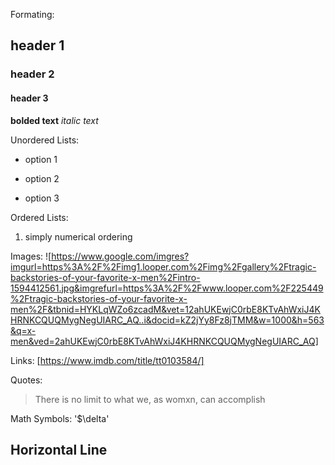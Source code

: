 Formating:
## header 1 ##
### header 2 ###
#### header 3 ###
**bolded text**
*italic text*

Unordered Lists:
- option 1
* option 2
+ option 3

Ordered Lists:
1. simply numerical ordering

Images:
![https://www.google.com/imgres?imgurl=https%3A%2F%2Fimg1.looper.com%2Fimg%2Fgallery%2Ftragic-backstories-of-your-favorite-x-men%2Fintro-1594412561.jpg&imgrefurl=https%3A%2F%2Fwww.looper.com%2F225449%2Ftragic-backstories-of-your-favorite-x-men%2F&tbnid=HYKLqWZo6zcadM&vet=12ahUKEwjC0rbE8KTvAhWxiJ4KHRNKCQUQMygNegUIARC_AQ..i&docid=kZ2jYy8Fz8jTMM&w=1000&h=563&q=x-men&ved=2ahUKEwjC0rbE8KTvAhWxiJ4KHRNKCQUQMygNegUIARC_AQ]

Links:
[https://www.imdb.com/title/tt0103584/]

Quotes:
>There is no limit to what we, as womxn, can accomplish

Math Symbols:
'$\delta'

Horizontal Line
---